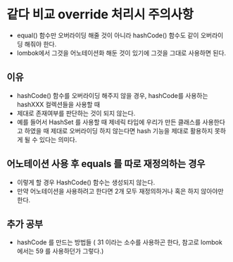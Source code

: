 # 같다 비교 override 처리시 주의사항

- equal() 함수만 오버라이딩 해줄 것이 아니라 hashCode() 함수도 같이 오버라이딩 해줘야 한다.
- lombok에서 그것을 어노테이션화 해둔 것이 있기에 그것을 그대로 사용하면 된다. 

## 이유
- hashCode() 함수를 오버라이딩 해주지 않을 경우, hashCode를 사용하는 hashXXX 컬렉션들을 사용할 때
- 제대로 존재여부를 판단하는 것이 되지 않는다. 
- 예를 들어서 HashSet<T> 를 사용할 때 제네릭 타입에 우리가 만든 클래스를 사용한다고 하였을 때 제대로 오버라이딩 하지 않는다면
  hash 기능을 제대로 활용하지 못하게 될 수 있다는 의미다. 

  
## 어노테이션 사용 후 equals 를 따로 재정의하는 경우
  - 이렇게 할 경우 HashCode() 함수는 생성되지 않는다. 
  - 만약 어노테이션을 사용하려고 한다면 2개 모두 재정의하거나 혹은 하지 않아야만 한다. 
  
## 추가 공부
  - hashCode 를 만드는 방법들 ( 31 이라는 소수를 사용하곤 한다, 참고로 lombok 에서는 59 를 사용하던가 그렇다.)
